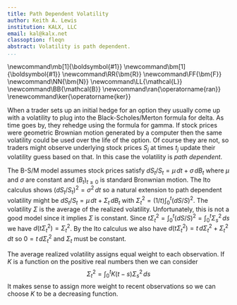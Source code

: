 ```yaml
---
title: Path Dependent Volatility
author: Keith A. Lewis
institution: KALX, LLC
email: kal@kalx.net
classoption: fleqn
abstract: Volatility is path dependent.
...
```


\newcommand\mb[1]{\boldsymbol{#1}}
\newcommand\bm[1]{\boldsymbol{#1}}
\newcommand\RR{\bm{R}}
\newcommand\FF{\bm{F}}
\newcommand\NN{\bm{N}}
\newcommand\LL{\mathcal{L}}
\newcommand\BB{\mathcal{B}}
\newcommand\ran{\operatorname{ran}}
\renewcommand\ker{\operatorname{ker}}

When a trader sets up an initial hedge for an option they usually come
up with a volatility to plug into the Black-Scholes/Merton formula for
delta.  As time goes by, they rehedge using the formula for gamma. If
stock prices were geometric Brownian motion generated by a computer then
the same volatility could be used over the life of the option.
Of course they are not, so traders might observe underlying stock prices
$S_j$ at times $t_j$ update their volatility guess based on that.
In this case the volatility is _path dependent_.

The B-S/M model assumes stock prices satisfy $dS_t/S_t = \mu\,dt + \sigma\,dB_t$
where $\mu$ and $\sigma$ are constant and $(B_t)_{t\ge0}$ is standard Bronwnian motion.
The Ito calculus shows $(dS_t/S_t)^2 = \sigma^2\,dt$ so a natural extension
to path dependent volatility might be $dS_t/S_t = \mu\,dt + \Sigma_t\,dB_t$ with
${\Sigma_t^2 = (1/t)\int_0^t (dS/S)^2}$. The volatility $\Sigma$ is the average
of the realized volatility. Unfortunately, this is not a good model since
it implies $\Sigma$ is constant.
Since $t\Sigma_t^2 = \int_0^t (dS/S)^2 = \int_0^t \Sigma_s^2\,ds$
we have $d(t\Sigma_t^2) = \Sigma_t^2$. By the Ito calculus we
also have $d(t\Sigma_t^2) = t\,d\Sigma^2_t + \Sigma_t^2\,dt$ so
$0 = t\,d\Sigma_t^2$ and $\Sigma_t$ must be constant.

The average realized volatility assigns equal weight to each observation.
If $K$ is a function on the positive real numbers then we can consider
$$
	\Sigma^2_t = \int_0^t K(t - s)\Sigma_s^2\,ds
$$
It makes sense to assign more weight to recent observations
so we can choose $K$ to be a decreasing function.

